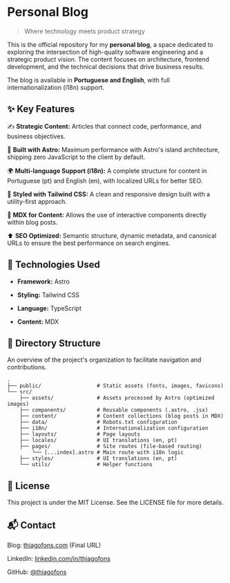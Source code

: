 # Personal Blog

> Where technology meets product strategy

This is the official repository for my **personal blog**, a space dedicated to exploring the intersection of high-quality software engineering and a strategic product vision. The content focuses on architecture, frontend development, and the technical decisions that drive business results.

The blog is available in **Portuguese and English**, with full internationalization (i18n) support.

## ✨ Key Features

✍️ **Strategic Content:** Articles that connect code, performance, and business objectives.

🚀 **Built with Astro:** Maximum performance with Astro's island architecture, shipping zero JavaScript to the client by default.

🌍 **Multi-language Support (i18n):** A complete structure for content in Portuguese (pt) and English (en), with localized URLs for better SEO.

🎨 **Styled with Tailwind CSS:** A clean and responsive design built with a utility-first approach.

📝 **MDX for Content:** Allows the use of interactive components directly within blog posts.

⬆️ **SEO Optimized:** Semantic structure, dynamic metadata, and canonical URLs to ensure the best performance on search engines.

## 🚀 Technologies Used

- **Framework:** Astro

- **Styling:** Tailwind CSS

- **Language:** TypeScript

- **Content:** MDX

## 📁 Directory Structure

An overview of the project's organization to facilitate navigation and contributions.

```
.
├── public/                  # Static assets (fonts, images, favicons)
└── src/
    ├── assets/              # Assets processed by Astro (optimized images)
    ├── components/          # Reusable components (.astro, .jsx)
    ├── content/             # Content collections (blog posts in MDX)
    ├── data/                # Robots.txt configuration
    ├── i18n/                # Internationalization configuration 
    ├── layouts/             # Page layouts
    ├── locales/             # UI translations (en, pt)
    ├── pages/               # Site routes (file-based routing)
        └── [...index].astro # Main route with i18n logic
    ├── styles/              # UI translations (en, pt)           
    └── utils/               # Helper functions
```

## 📄 License

This project is under the MIT License. See the LICENSE file for more details.

## 📬 Contact

Blog: [thiagofons.com](https://thiagofons.com) (Final URL)

LinkedIn: [linkedin.com/in/thiagofons](https://linkedin.com/in/thiagofons) 

GitHub: [@thiagofons](https://github.com/thiagofons)